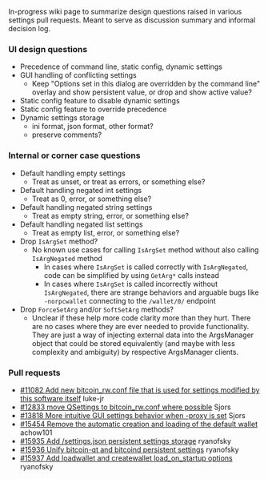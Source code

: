 In-progress wiki page to summarize design questions raised in various settings pull requests. Meant to serve as discussion summary and informal decision log.

### UI design questions

- Precedence of command line, static config, dynamic settings
- GUI handling of conflicting settings
  - Keep "Options set in this dialog are overridden by the command line" overlay and show persistent value, or drop and show active value?
- Static config feature to disable dynamic settings
- Static config feature to override precedence
- Dynamic settings storage
  - ini format, json format, other format?
  - preserve comments?

### Internal or corner case questions
- Default handling empty settings
  - Treat as unset, or treat as errors, or something else?
- Default handling negated int settings
  - Treat as 0, error, or something else?
- Default handling negated string settings
  - Treat as empty string, error, or something else?
- Default handling negated list settings
  - Treat as empty list, error, or something else?
- Drop `IsArgSet` method?
  - No known use cases for calling `IsArgSet` method without also calling `IsArgNegated` method
    - In cases where `IsArgSet` is called correctly with `IsArgNegated`, code can be simplified by using `GetArg*` calls instead
    - In cases where `IsArgSet` is called incorrectly without `IsArgNegated`, there are strange behaviors and arguable bugs like `-norpcwallet` connecting to the `/wallet/0/` endpoint
- Drop `ForceSetArg` and/or `SoftSetArg` methods?
  - Unclear if these help more code clarity more than they hurt. There are no cases where they are ever needed to provide functionality. They are just a way of injecting external data into the ArgsManager object that could be stored equivalently (and maybe with less complexity and ambiguity) by respective ArgsManager clients.

### Pull requests

- [#11082 Add new bitcoin_rw.conf file that is used for settings modified by this software itself](https://github.com/bitcoin/bitcoin/pull/11082) luke-jr
- [#12833 move QSettings to bitcoin_rw.conf where possible](https://github.com/bitcoin/bitcoin/pull/12833) Sjors
- [#13818 More intuitive GUI settings behavior when -proxy is set](https://github.com/bitcoin/bitcoin/pull/13818) Sjors
- [#15454 Remove the automatic creation and loading of the default wallet](https://github.com/bitcoin/bitcoin/pull/15454) achow101
- [#15935 Add <datadir>/settings.json persistent settings storage](https://github.com/bitcoin/bitcoin/pull/15935) ryanofsky
- [#15936 Unify bitcoin-qt and bitcoind persistent settings](https://github.com/bitcoin/bitcoin/pull/15936) ryanofsky
- [#15937 Add loadwallet and createwallet load_on_startup options](https://github.com/bitcoin/bitcoin/pull/15937) ryanofsky